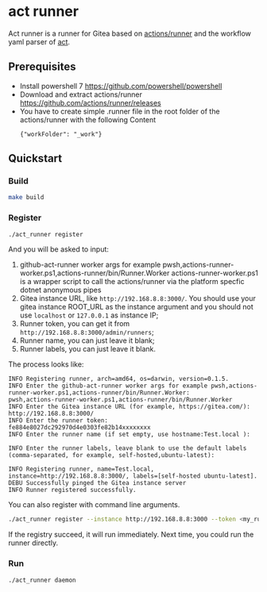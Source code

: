 # act runner

Act runner is a runner for Gitea based on [actions/runner](https://github.com/actions/runner) and the workflow yaml parser of [act](https://gitea.com/gitea/act).

## Prerequisites

- Install powershell 7 https://github.com/powershell/powershell
- Download and extract actions/runner https://github.com/actions/runner/releases
- You have to create simple .runner file in the root folder of the actions/runner with the following Content
  ```
  {"workFolder": "_work"}
  ```

## Quickstart

### Build

```bash
make build
```

### Register

```bash
./act_runner register
```

And you will be asked to input:

1. github-act-runner worker args for example pwsh,actions-runner-worker.ps1,actions-runner/bin/Runner.Worker
   actions-runner-worker.ps1 is a wrapper script to call the actions/runner via the platform specfic dotnet anonymous pipes
2. Gitea instance URL, like `http://192.168.8.8:3000/`. You should use your gitea instance ROOT_URL as the instance argument
 and you should not use `localhost` or `127.0.0.1` as instance IP;
3. Runner token, you can get it from `http://192.168.8.8:3000/admin/runners`;
4. Runner name, you can just leave it blank;
5. Runner labels, you can just leave it blank.

The process looks like:

```text
INFO Registering runner, arch=amd64, os=darwin, version=0.1.5.
INFO Enter the github-act-runner worker args for example pwsh,actions-runner-worker.ps1,actions-runner/bin/Runner.Worker:
pwsh,actions-runner-worker.ps1,actions-runner/bin/Runner.Worker
INFO Enter the Gitea instance URL (for example, https://gitea.com/):
http://192.168.8.8:3000/
INFO Enter the runner token:
fe884e8027dc292970d4e0303fe82b14xxxxxxxx
INFO Enter the runner name (if set empty, use hostname:Test.local ):

INFO Enter the runner labels, leave blank to use the default labels (comma-separated, for example, self-hosted,ubuntu-latest):

INFO Registering runner, name=Test.local, instance=http://192.168.8.8:3000/, labels=[self-hosted ubuntu-latest].
DEBU Successfully pinged the Gitea instance server
INFO Runner registered successfully.
```

You can also register with command line arguments.

```bash
./act_runner register --instance http://192.168.8.8:3000 --token <my_runner_token> --worker pwsh,actions-runner-worker.ps1,actions-runner/bin/Runner.Worker --no-interactive
```

If the registry succeed, it will run immediately. Next time, you could run the runner directly.

### Run

```bash
./act_runner daemon
```